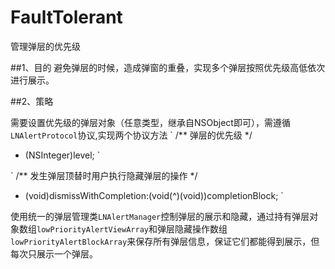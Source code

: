 # FaultTolerant
管理弹层的优先级


##1、目的
避免弹层的时候，造成弹窗的重叠，实现多个弹层按照优先级高低依次进行展示。

##2、策略

需要设置优先级的弹层对象（任意类型，继承自NSObject即可），需遵循`LNAlertProtocol`协议,实现两个协议方法
`
/**
    弹层的优先级
*/
- (NSInteger)level;
`

`
/**
    发生弹层顶替时用户执行隐藏弹层的操作
*/
- (void)dismissWithCompletion:(void(^)(void))completionBlock;
`

使用统一的弹层管理类`LNAlertManager`控制弹层的展示和隐藏，通过持有弹层对象数组`lowPriorityAlertViewArray`和弹层隐藏操作数组`lowPriorityAlertBlockArray`来保存所有弹层信息，保证它们都能得到展示，但每次只展示一个弹层。




